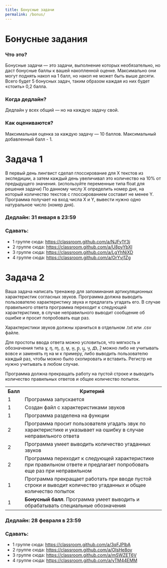 ```yaml
---
title: Бонусные задачи
permalink: /bonus/
---
```


# Бонусные задания
### Что это?
Бонусные задачи — это задачи, выполнение которых необязательно, но даст бонусные баллы к вашей накопленной оценке. Максимально они могут поднять накоп на 1 балл, но накоп не может быть выше десяти. Всего будет 5 бонусных задач, таким образом каждая из них будет «стоить» 0,2 балла.
### Когда дедлайн? 
Дедлайн у всех общий — но на каждую задачу свой.
### Как оцениваются?
Максимальная оценка за каждую задачу — 10 баллов. Максимальный добавленный балл - 1. 
# Задача 1
В первый день лингвист сделал глоссирование для X текстов из экспедиции, а затем каждый день увеличивал это количество на 10% от предыдущего значения. (используйте переменные типа float для решения задачи)
По данному числу X определить номер дня, на который количество текстов с глоссированием составит не менее Y.
Программа получает на вход числа X и Y, вывести нужно одно натуральное число (номер дня).
### Дедлайн: 31 января в 23:59
### Сдавать:
- 1 группе сюда: <https://classroom.github.com/a/NJFy1Y3j>
- 2 группе сюда: <https://classroom.github.com/a/U8pyYbXl>
- 3 группе сюда: <https://classroom.github.com/a/LgYhNiXD>
- 4 группе сюда: <https://classroom.github.com/a/OrYvj1Zg>


# Задача 2
  Ваша задача написать тренажер для запоминания артикуляционных характеристик согласных звуков. Программа должна выводить пользователю характеристику звука и предлагать угадать его. В случае правильного ответа программа переходит к следующей характеристике, в случае неправильного выводит сообщение об ошибке и просит попробовать еще раз. 
  
  Характеристики звуков должны храниться в отдельном .txt или .csv файле.
  
  Для простоты ввода ответа можно условиться, что мягкость и обозначения типа ɣ, ŋ, ɱ, л̭, м̭, н̭, р̭, ц̭, ч̭, д͡з, ʔ̲ можно либо не учитывать вовсе и заменять ɱ на м к примеру, либо выводить пользователю каждый раз, чтобы можно было скопировать и вставить. Регистр не нужно учитывать в любом случае.
  
  Программа должна прекращать работу на пустой строке и выводить количество правильных ответов и общее количество попыток.

<table>
    <tr><th>Балл</th><th>Критерий</th></tr>
    <tr><td>1</td><td>Программа запускается </td></tr>
    <tr><td>1</td><td>Создан файл с характеристиками звуков</td></tr>
    <tr><td>1</td><td>Программа разделена на функции</td></tr>
    <tr><td>2</td><td>Программа просит пользователя угадать звук по характеристике и указывает на ошибку в случае неправильного ответа</td></tr>
    <tr><td>2</td><td>Программа умеет выводить количество угаданных звуков</td></tr>
    <tr><td>2</td><td>Программа переходит к следующей характеристике при правильном ответе и предлагает попробовать еще раз при неправильном</td></tr>
    <tr><td>1</td><td>Программа прекращает работать при вводе пустой строки и выводит количество угаданных и общее количество попыток</td></tr>
    <tr><td>1</td><td><b>Бонусный балл</b>. Программа умеет выводить и обрабатывать специальные обозначения </td></tr>
    
</table>

  
### Дедлайн: 28 февраля в 23:59
### Сдавать:
- 1 группе сюда: <https://classroom.github.com/a/3qFJPlbA>
- 2 группе сюда: <https://classroom.github.com/a/OIsHe8ov>
- 3 группе сюда: <https://classroom.github.com/a/mSWZET6V>
- 4 группе сюда: <https://classroom.github.com/a/yTM44EMM>







